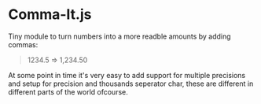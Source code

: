 Comma-It.js
===========

Tiny module to turn numbers into a more readble amounts by adding commas:
> 1234.5  => 1,234.50


At some point in time it's very easy to add support for multiple precisions and setup for precision and thousands seperator char, these are different in different parts of the world ofcourse.

